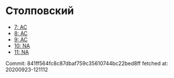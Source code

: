 # Столповский
- [7: AC](7.md)
- [8: AC](8.md)
- [9: AC](9.md)
- [10: NA](10.md)
- [11: NA](11.md)

Commit: 841ff564fc8c87dbaf759c35610744bc22bed8ff
 fetched at: 20200923-121112
